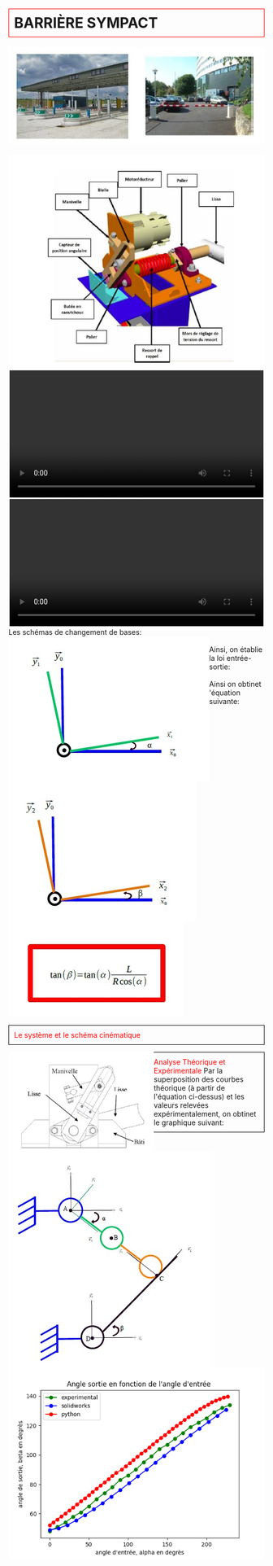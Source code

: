 <html>
 <head>
    <meta charset="utf-8"/>
    <link href="style.css" rel="stylesheet" type="text/css"/>
 </head>
 <body>
  <h1 id="h1" style="border: 1px solid red; padding: 10px;"><b>BARRIÈRE SYMPACT</b></h1>
  <center><img src="im/1.jpg" /></center>
  <br>
  <center><img src="im/2.jpg"  />
  <br>
  <video controls width="500">
   <source src="/1.mp4" type="video/mp4" />
  </video>
  <video src="im/1.mp4" width="500" controls/>




  <p id="para2" style="border: 1px solid black; padding: 1000px;"> <font style="color:red">Le système et le schéma cinématique</font>
  <br>
  <center>  <img src="im/3.jpg" style="float:left;" /><img src="im/4.jpg" style="float:left;" /></center>
  </p>
  <p id="para3" style="border: 1px solid black; padding: 10px;"><cnter> <font style="color:red">La loi entrée-sortie</font></center>
  Les schémas de changement de bases:
  <br><center >  <img src="im/5.jpg" style="float:left;" /><img src="im/6.jpg" style="float:left;" /></center>
  <br>
  Ainsi, on établie la loi entrée-sortie: 
  <br> <center><img scr="im/7.jpg"  /> </center>
  Ainsi on obtinet 'équation suivante: 
  <br><img src="im/8.jpg"    />  
  </p>
   <p id="para3" style="border: 1px solid black; padding: 10px;"> <font style="color:red">Le système et le schéma cinématique</font>
  <br>
  <center >  <img src="im/3.jpg" style="float:left;" /><img src="im/4.jpg" style="float:left;" /></center>
  </p>
  <p id="para3" style="border: 1px solid black; padding: 10px;"><cnter> <font style="color:red">Analyse Théorique et Expérimentale </font></center>
  Par la superposition des courbes théorique (à partir de l'équation ci-dessus) et les valeurs relevées expérimentalement, on obtinet le graphique suivant:
  <center><img src="im/Figure_1 (1).png"  />
 
  </p>
